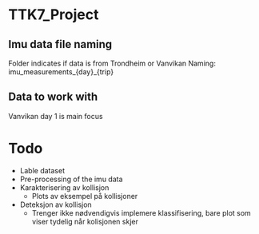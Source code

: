 # TTK7_Project

## Imu data file naming
Folder indicates if data is from Trondheim or Vanvikan
Naming: imu_measurements_{day}_{trip}


## Data to work with
Vanvikan day 1 is main focus


# Todo
* Lable dataset
* Pre-processing of the imu data
* Karakterisering av kollisjon
    * Plots av eksempel på kollisjoner
* Deteksjon av kollisjon
    * Trenger ikke nødvendigvis implemere klassifisering, bare plot som viser tydelig når kolisjonen skjer 
